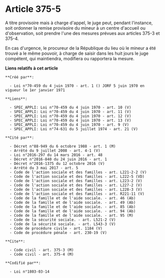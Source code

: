 # Article 375-5

A titre provisoire mais à charge d'appel, le juge peut, pendant l'instance, soit ordonner la remise provisoire du mineur à un
centre d'accueil ou d'observation, soit prendre l'une des mesures prévues aux articles 375-3 et 375-4.

En cas d'urgence, le procureur de la République du lieu où le mineur a été trouvé a le même pouvoir, à charge de saisir dans
les huit jours le juge compétent, qui maintiendra, modifiera ou rapportera la mesure.

**Liens relatifs à cet article**

	**Créé par**:

	  - Loi n°70-459 du 4 juin 1970 - art. 1 () JORF 5 juin 1970 en vigueur le 1er janvier 1971

	**Liens**:

	  - SPEC_APPLI: Loi n°70-459 du 4 juin 1970 - art. 10 (V)
	  - SPEC_APPLI: Loi n°70-459 du 4 juin 1970 - art. 11 (V)
	  - SPEC_APPLI: Loi n°70-459 du 4 juin 1970 - art. 12 (V)
	  - SPEC_APPLI: Loi n°70-459 du 4 juin 1970 - art. 13 (V)
	  - SPEC_APPLI: Loi n°70-459 du 4 juin 1970 - art. 9 (V)
	  - SPEC_APPLI: Loi n°74-631 du 5 juillet 1974 - art. 21 (V)

	**Cité par**:

	  - Décret n°88-949 du 6 octobre 1988 - art. 1 (M)
	  - Arrêté du 9 juillet 2008 - art. 4-1 (V)
	  - Loi n°2016-297 du 14 mars 2016 - art. 48
	  - Décret n°2016-840 du 24 juin 2016 - art. 1
	  - Décret n°2016-1375 du 12 octobre 2016 (V)
	  - Arrêté du 3 mai 2017 - art. 5
	  - Code de l'action sociale et des familles - art. L221-2-2 (V)
	  - Code de l'action sociale et des familles - art. L222-5 (VD)
	  - Code de l'action sociale et des familles - art. L223-2 (V)
	  - Code de l'action sociale et des familles - art. L227-2 (V)
	  - Code de l'action sociale et des familles - art. L228-3 (V)
	  - Code de l'action sociale et des familles - art. R221-11 (V)
	  - Code de la famille et de l'aide sociale. - art. 46 (Ab)
	  - Code de la famille et de l'aide sociale. - art. 49 (Ab)
	  - Code de la famille et de l'aide sociale. - art. 85 (Ab)
	  - Code de la famille et de l'aide sociale. - art. 94 (Ab)
	  - Code de la famille et de l'aide sociale. - art. 95 (M)
	  - Code de la sécurité sociale. - art. L521-2 (V)
	  - Code de la sécurité sociale. - art. L543-3 (V)
	  - Code de procédure civile - art. 1184 (V)
	  - Code de procédure pénale - art. 230-19 (V)

	**Cite**:

	  - Code civil - art. 375-3 (M)
	  - Code civil - art. 375-4 (M)

	**Codifié par**:

	  - Loi n°1803-03-14
